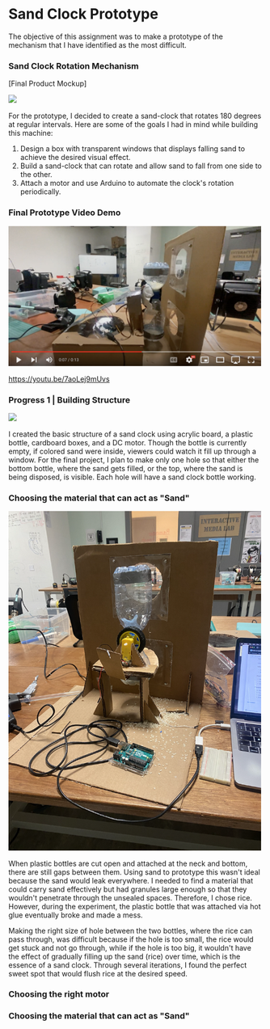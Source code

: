 # Sand Clock Prototype
The objective of this assignment was to make a prototype of the mechanism that I have identified as the most difficult.

### Sand Clock Rotation Mechanism
[Final Product Mockup]


<img src="images/1.png" width="600">

For the prototype, I decided to create a sand-clock that rotates 180 degrees at regular intervals. Here are some of the goals I had in mind while building this machine:

1. Design a box with transparent windows that displays falling sand to achieve the desired visual effect.
2. Build a sand-clock that can rotate and allow sand to fall from one side to the other.
3. Attach a motor and use Arduino to automate the clock's rotation periodically.

### Final Prototype Video Demo

<img src="images/youtube.png" width="500">

https://youtu.be/7aoLej9mUvs

### Progress 1 | Building Structure
<img src="images/progress.png" width="500">

I created the basic structure of a sand clock using acrylic board, a plastic bottle, cardboard boxes, and a DC motor. Though the bottle is currently empty, if colored sand were inside, viewers could watch it fill up through a window. For the final project, I plan to make only one hole so that either the bottom bottle, where the sand gets filled, or the top, where the sand is being disposed, is visible. Each hole will have a sand clock bottle working.


### Choosing the material that can act as "Sand"

<img src="images/rice.png" width="500">

When plastic bottles are cut open and attached at the neck and bottom, there are still gaps between them. Using sand to prototype this wasn't ideal because the sand would leak everywhere. I needed to find a material that could carry sand effectively but had granules large enough so that they wouldn't penetrate through the unsealed spaces. Therefore, I chose rice. However, during the experiment, the plastic bottle that was attached via hot glue eventually broke and made a mess.

Making the right size of hole between the two bottles, where the rice can pass through, was difficult because if the hole is too small, the rice would get stuck and not go through, while if the hole is too big, it wouldn't have the effect of gradually filling up the sand (rice) over time, which is the essence of a sand clock. Through several iterations, I found the perfect sweet spot that would flush rice at the desired speed.

### Choosing the right motor

### Choosing the material that can act as "Sand"
